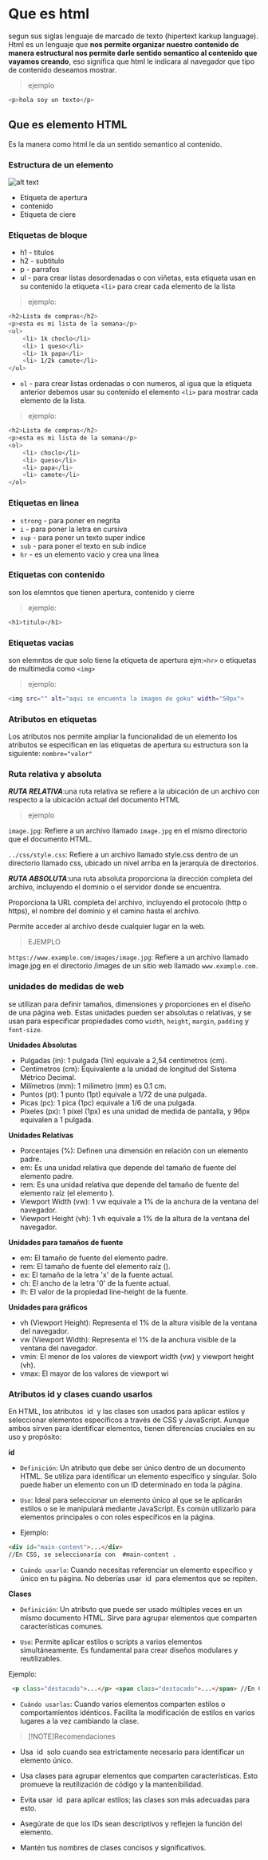 # Que es html
segun sus siglas lenguaje de marcado de texto (hipertext karkup language).
Html es un lenguaje que **nos permite organizar nuestro contenido de manera estructural nos permite darle sentido semantico al contenido que vayamos creando**, eso significa que html le indicara al navegador que tipo de contenido deseamos mostrar.
>ejemplo
```bash
<p>hola soy un texto</p>
```
## Que es elemento HTML
Es la manera como html le da un sentido semantico al contenido.

### Estructura de un elemento 
![alt text](image.png)
- Etiqueta de apertura
- contenido
- Etiqueta de ciere

### Etiquetas de bloque
- h1 - titulos
- h2 - subtitulo
- p - parrafos
- ul - para crear listas desordenadas o con viñetas, esta etiqueta usan en su contenido la etiqueta `<li>` para crear cada elemento de la lista
> ejemplo:
```bash
<h2>Lista de compras</h2>
<p>esta es mi lista de la semana</p>
<ul>
    <li> 1k choclo</li>
    <li> 1 queso</li>
    <li> 1k papa</li>
    <li> 1/2k camote</li>
</ul>
```
- `ol` - para crear listas ordenadas o con numeros, al igua que la etiqueta  anterior debemos usar su contenido el elemento `<li>` para mostrar cada elemento de la lista.
> ejemplo:
```bash
<h2>Lista de compras</h2>
<p>esta es mi lista de la semana</p>
<ol>
    <li> choclo</li>
    <li> queso</li>
    <li> papa</li>
    <li> camote</li>
</ol>
```
### Etiquetas en linea 
- `strong` - para poner en negrita
- `i` - para poner la letra en cursiva
- `sup` - para poner un texto super indice
- `sub` - para poner el texto en sub indice
- `hr` - es un elemento vacio y crea una linea
### Etiquetas con contenido 
son los elemntos que tienen apertura, contenido y cierre
> ejemplo:
```bash
<h1>titulo</h1>
```
### Etiquetas vacias
son elemntos de que solo tiene la etiqueta de apertura ejm:`<hr>` o etiquetas de multimedia como `<img>`
>ejemplo:
```bash
<img src="" alt="aqui se encuenta la imagen de goku" width="50px">
```
### Atributos en etiquetas
Los atributos nos permite ampliar la funcionalidad de un elemento los atributos se especifican en las etiquetas de apertura su estructura son la siguiente:
`nombre="valor"`
### Ruta relativa y absoluta
***RUTA RELATIVA***:una ruta relativa se refiere a la ubicación de un archivo con respecto a la ubicación actual del documento HTML
> ejemplo

`image.jpg`: Refiere a un archivo llamado `image.jpg` en el mismo directorio que el documento HTML. 

`../css/style.css`: Refiere a un archivo llamado style.css dentro de un directorio llamado css, ubicado un nivel arriba en la jerarquía de directorios. 

***RUTA ABSOLUTA***:una ruta absoluta proporciona la dirección completa del archivo, incluyendo el dominio o el servidor donde se encuentra. 

Proporciona la URL completa del archivo, incluyendo el protocolo (http o https), el nombre del dominio y el camino hasta el archivo.

Permite acceder al archivo desde cualquier lugar en la web.
>EJEMPLO

`https://www.example.com/images/image.jpg`: Refiere a un archivo llamado image.jpg en el directorio /images de un sitio web llamado `www.example.com.` 

### unidades de medidas de web
se utilizan para definir tamaños, dimensiones y proporciones en el diseño de una página web. Estas unidades pueden ser absolutas o relativas, y se usan para especificar propiedades como `width`, `height`, `margin`, `padding` y `font-size`. 

**Unidades Absolutas**
- Pulgadas (in): 1 pulgada (1in) equivale a 2,54 centímetros (cm).
- Centímetros (cm): Equivalente a la unidad de longitud del Sistema Métrico Decimal.
- Milímetros (mm): 1 milímetro (mm) es 0.1 cm.
- Puntos (pt): 1 punto (1pt) equivale a 1/72 de una pulgada.
- Picas (pc): 1 pica (1pc) equivale a 1/6 de una pulgada.
- Píxeles (px): 1 píxel (1px) es una unidad de medida de pantalla, y 96px equivalen a 1 pulgada. 
  
**Unidades Relativas**
- Porcentajes (%): Definen una dimensión en relación con un elemento padre.
- em: Es una unidad relativa que depende del tamaño de fuente del elemento padre.
- rem: Es una unidad relativa que depende del tamaño de fuente del elemento raíz (el elemento <html>).
- Viewport Width (vw): 1 vw equivale a 1% de la anchura de la ventana del navegador.
- Viewport Height (vh): 1 vh equivale a 1% de la altura de la ventana del navegador. 

**Unidades para tamaños de fuente**
- em: El tamaño de fuente del elemento padre. 
- rem: El tamaño de fuente del elemento raíz (<html>). 
- ex: El tamaño de la letra 'x' de la fuente actual. 
- ch: El ancho de la letra '0' de la fuente actual. 
- lh: El valor de la propiedad line-height de la fuente. 

**Unidades para gráficos**
- vh (Viewport Height): Representa el 1% de la altura visible de la ventana del navegador.
- vw (Viewport Width): Representa el 1% de la anchura visible de la ventana del navegador.
- vmin: El menor de los valores de viewport width (vw) y viewport height (vh).
- vmax: El mayor de los valores de viewport wi

### Atributos id y clases cuando usarlos
En HTML, los atributos  id  y las clases son usados para aplicar estilos y seleccionar elementos específicos a través de CSS y JavaScript. Aunque ambos sirven para identificar elementos, tienen diferencias cruciales en su uso y propósito:

**id**
 
- `Definición`:  Un atributo que debe ser único dentro de un documento HTML.  Se utiliza para identificar un elemento específico y singular.  Solo puede haber un elemento con un ID determinado en toda la página.
 
- `Uso`:  Ideal para seleccionar un elemento único al que se le aplicarán estilos o se le manipulará mediante JavaScript.  Es común utilizarlo para elementos principales o con roles específicos en la página.
 
- Ejemplo:
```html
<div id="main-content">...</div> 
//En CSS, se seleccionaría con  #main-content .
```
 
- `Cuándo usarlo`: Cuando necesitas referenciar un elemento específico y único en tu página.  No deberías usar  id  para elementos que se repiten.

**Clases**
 
- `Definición`: Un atributo que puede ser usado múltiples veces en un mismo documento HTML.  Sirve para agrupar elementos que comparten características comunes.
 
- `Uso`:  Permite aplicar estilos o scripts a varios elementos simultáneamente.  Es fundamental para crear diseños modulares y reutilizables.
 
Ejemplo:
```html
 <p class="destacado">...</p> <span class="destacado">...</span> //En CSS, se seleccionaría con  .destacado .
```
- `Cuándo usarlas`: Cuando varios elementos comparten estilos o comportamientos idénticos.  Facilita la modificación de estilos en varios lugares a la vez cambiando la clase.

> [!NOTE]Recomendaciones
- Usa  id  solo cuando sea estrictamente necesario para identificar un elemento único.
 
- Usa clases para agrupar elementos que comparten características.  Esto promueve la reutilización de código y la mantenibilidad.
 
- Evita usar  id  para aplicar estilos; las clases son más adecuadas para esto.
 
- Asegúrate de que los IDs sean descriptivos y reflejen la función del elemento.
 
- Mantén tus nombres de clases concisos y significativos.
 

 

 



